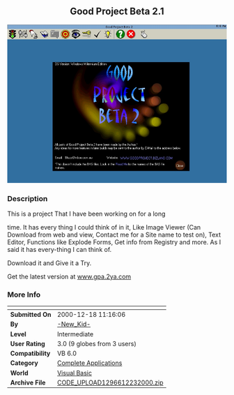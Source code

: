 ﻿<div align="center">

## Good Project Beta 2\.1

<img src="PIC20001223148418169.jpg">
</div>

### Description

This is a project That I have been working on for a long

time. It has every thing I could think of in it, Like Image Viewer (Can Download from web and view, Contact me for a Site name to test on), Text Editor, Functions like Explode Forms, Get info from Registry and more. As I said it has every-thing I can think of.

Download it and Give it a Try.

Get the latest version at www.gpa.2ya.com
 
### More Info
 


<span>             |<span>
---                |---
**Submitted On**   |2000-12-18 11:16:06
**By**             |[\-New\_Kid\-](https://github.com/Planet-Source-Code/PSCIndex/blob/master/ByAuthor/new-kid.md)
**Level**          |Intermediate
**User Rating**    |3.0 (9 globes from 3 users)
**Compatibility**  |VB 6\.0
**Category**       |[Complete Applications](https://github.com/Planet-Source-Code/PSCIndex/blob/master/ByCategory/complete-applications__1-27.md)
**World**          |[Visual Basic](https://github.com/Planet-Source-Code/PSCIndex/blob/master/ByWorld/visual-basic.md)
**Archive File**   |[CODE\_UPLOAD1296612232000\.zip](https://github.com/Planet-Source-Code/new-kid-good-project-beta-2-1__1-13806/archive/master.zip)








